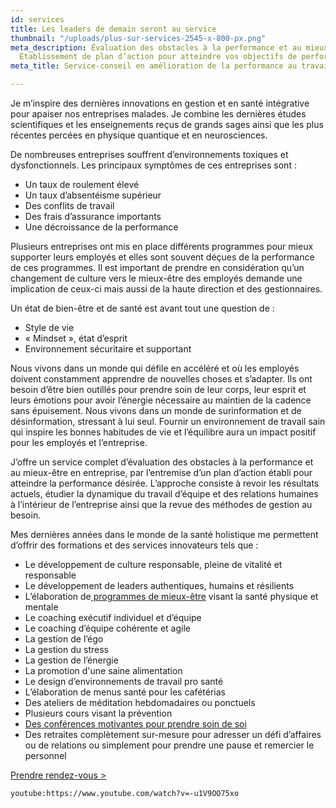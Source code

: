 ```yaml
---
id: services
title: Les leaders de demain seront au service
thumbnail: "/uploads/plus-sur-services-2545-x-800-px.png"
meta_description: Évaluation des obstacles à la performance et au mieux-être en entreprise.
  Établissement de plan d’action pour atteindre vos objectifs de performance.
meta_title: Service-conseil en amélioration de la performance au travail

---
```

Je m’inspire des dernières innovations en gestion et en santé intégrative pour apaiser nos entreprises malades. Je combine les dernières études scientifiques et les enseignements reçus de grands sages ainsi que les plus récentes percées en physique quantique et en neurosciences.

De nombreuses entreprises souffrent d’environnements toxiques et dysfonctionnels. Les principaux symptômes de ces entreprises sont :

* Un taux de roulement élevé
* Un taux d’absentéisme supérieur
* Des conflits de travail
* Des frais d’assurance importants
* Une décroissance de la performance

Plusieurs entreprises ont mis en place différents programmes pour mieux supporter leurs employés et elles sont souvent déçues de la performance de ces programmes. Il est important de prendre en considération qu’un changement de culture vers le mieux-être des employés demande une implication de ceux-ci mais aussi de la haute direction et des gestionnaires.

Un état de bien-être et de santé est avant tout une question de :

* Style de vie
* « Mindset », état d’esprit
* Environnement sécuritaire et supportant

Nous vivons dans un monde qui défile en accéléré et où les employés doivent constamment apprendre de nouvelles choses et s’adapter. Ils ont besoin d’être bien outillés pour prendre soin de leur corps, leur esprit et leurs émotions pour avoir l’énergie nécessaire au maintien de la cadence sans épuisement. Nous vivons dans un monde de surinformation et de désinformation, stressant à lui seul. Fournir un environnement de travail sain qui inspire les bonnes habitudes de vie et l’équilibre aura un impact positif pour les employés et l’entreprise.

J’offre un service complet d’évaluation des obstacles à la performance et au mieux-être en entreprise, par l’entremise d’un plan d’action établi pour atteindre la performance désirée. L’approche consiste à revoir les résultats actuels, étudier la dynamique du travail d’équipe et des relations humaines à l’intérieur de l’entreprise ainsi que la revue des méthodes de gestion au besoin.

Mes dernières années dans le monde de la santé holistique me permettent d’offrir des formations et des services innovateurs tels que :

* Le développement de culture responsable, pleine de vitalité et responsable
* Le développement de leaders authentiques, humains et résilients
* L’élaboration de[ programmes de mieux-être](https://cours.nancybilodeau.com/programmemieuxetre) visant la santé physique et mentale
* Le coaching exécutif individuel et d’équipe
* Le coaching d’équipe cohérente et agile
* La gestion de l’égo
* La gestion du stress
* La gestion de l’énergie
* La promotion d'une saine alimentation
* Le design d’environnements de travail pro santé
* L’élaboration de menus santé pour les cafétérias
* Des ateliers de méditation hebdomadaires ou ponctuels
* Plusieurs cours visant la prévention
* [Des conférences motivantes pour prendre soin de soi](https://nancybilodeau.com/conference)
* Des retraites complètement sur-mesure pour adresser un défi d’affaires ou de relations ou simplement pour prendre une pause et remercier le personnel

[Prendre rendez-vous >](https://www.gorendezvous.com/homepage/111690)

`youtube:https://www.youtube.com/watch?v=-u1V9OO75xo`